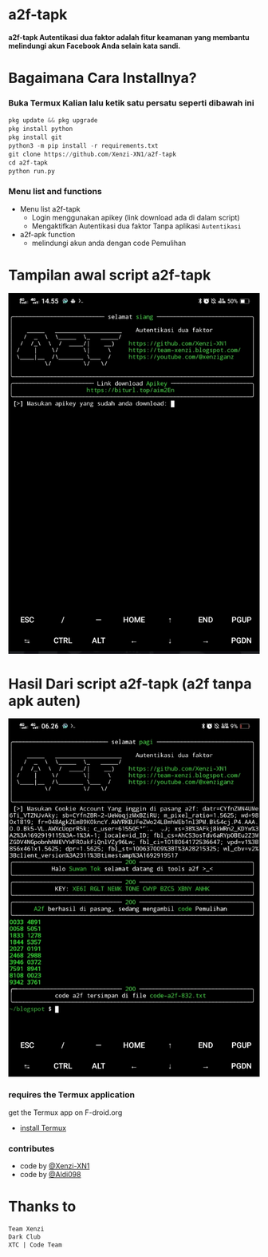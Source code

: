 # a2f-tapk

#### a2f-tapk Autentikasi dua faktor adalah fitur keamanan yang membantu melindungi akun Facebook Anda selain kata sandi.

# Bagaimana Cara Installnya?
### Buka Termux Kalian lalu ketik satu persatu seperti dibawah ini
```python
pkg update && pkg upgrade
pkg install python
pkg install git
python3 -m pip install -r requirements.txt
git clone https://github.com/Xenzi-XN1/a2f-tapk
cd a2f-tapk
python run.py
```

### Menu list and functions 
- Menu list a2f-tapk
  - Login menggunakan apikey (link download ada di dalam script)
  - Mengaktifkan Autentikasi dua faktor Tanpa aplikasi `Autentikasi`
- a2f-apk function
  - melindungi akun anda dengan code Pemulihan 

# Tampilan awal script a2f-tapk
![img](https://github.com/Xenzi-XN1/a2f-tapk/blob/main/IMG_20230825_150400.jpg)
# Hasil Dari script a2f-tapk (a2f tanpa apk auten)
![img](https://github.com/Xenzi-XN1/a2f-tapk/blob/main/IMG_20230825_150437.jpg)

### requires the Termux application 
get the Termux app on F-droid.org
- [install Termux](https://f-droid.org/en/packages/com.termux/)

### contributes
- code by [@Xenzi-XN1](https://github.com/Xenzi-XN1)
- code by [@Aldi098](https://github.com/Aldi098)

# Thanks to
```
Team Xenzi
Dark Club
XTC | Code Team
```
